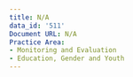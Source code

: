 ```yaml
---
title: N/A
data_id: '511'
Document URL: N/A
Practice Area:
- Monitoring and Evaluation
- Education, Gender and Youth
---
```


